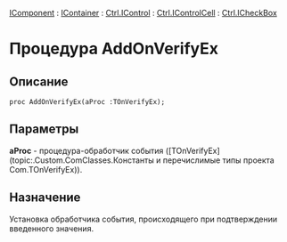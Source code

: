﻿---
Link: .Ctrl.ICheckBox.@AddOnVerifyEx
---

[IComponent](topic:Com.Custom.ComClasses.IComponent.Default) :
[IContainer](topic:Com.Custom.ComClasses.IContainer.Default) :
[Ctrl.IControl](topic:Com.Custom.ComClasses.Ctrl.IControl.Default) :
[Ctrl.IControlCell](topic:Com.Custom.ComClasses.Ctrl.IControlCell.Default) :
[Ctrl.ICheckBox](Default)

# Процедура AddOnVerifyEx

## Описание

    proc AddOnVerifyEx(aProc :TOnVerifyEx);

## Параметры

**aProc** - процедура-обработчик события ([TOnVerifyEx](topic:.Custom.ComClasses.Константы и перечислимые типы проекта Com.TOnVerifyEx)).

## Назначение

Установка обработчика события, происходящего при подтверждении введенного значения.